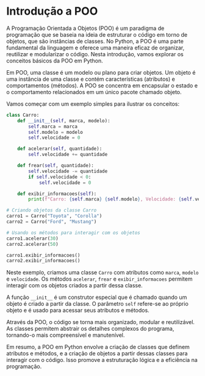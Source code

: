 # Introdução a POO

A Programação Orientada a Objetos (POO) é um paradigma de programação que se baseia na ideia de estruturar o código em torno de objetos, que são instâncias de classes. No Python, a POO é uma parte fundamental da linguagem e oferece uma maneira eficaz de organizar, reutilizar e modularizar o código. Nesta introdução, vamos explorar os conceitos básicos da POO em Python.

Em POO, uma classe é um modelo ou plano para criar objetos. Um objeto é uma instância de uma classe e contém características (atributos) e comportamentos (métodos). A POO se concentra em encapsular o estado e o comportamento relacionados em um único pacote chamado objeto.

Vamos começar com um exemplo simples para ilustrar os conceitos:

```python
class Carro:
    def __init__(self, marca, modelo):
        self.marca = marca
        self.modelo = modelo
        self.velocidade = 0

    def acelerar(self, quantidade):
        self.velocidade += quantidade

    def frear(self, quantidade):
        self.velocidade -= quantidade
        if self.velocidade < 0:
            self.velocidade = 0

    def exibir_informacoes(self):
        print(f"Carro: {self.marca} {self.modelo}, Velocidade: {self.velocidade} km/h")

# Criando objetos da classe Carro
carro1 = Carro("Toyota", "Corolla")
carro2 = Carro("Ford", "Mustang")

# Usando os métodos para interagir com os objetos
carro1.acelerar(30)
carro2.acelerar(50)

carro1.exibir_informacoes()
carro2.exibir_informacoes()
```

Neste exemplo, criamos uma classe `Carro` com atributos como `marca`, `modelo` e `velocidade`. Os métodos `acelerar`, `frear` e `exibir_informacoes` permitem interagir com os objetos criados a partir dessa classe.

A função `__init__` é um construtor especial que é chamado quando um objeto é criado a partir da classe. O parâmetro `self` refere-se ao próprio objeto e é usado para acessar seus atributos e métodos.

Através da POO, o código se torna mais organizado, modular e reutilizável. As classes permitem abstrair os detalhes complexos do programa, tornando-o mais compreensível e manutenível.

Em resumo, a POO em Python envolve a criação de classes que definem atributos e métodos, e a criação de objetos a partir dessas classes para interagir com o código. Isso promove a estruturação lógica e a eficiência na programação.
